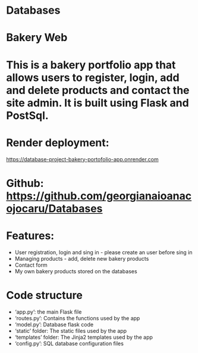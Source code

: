 # Databases
# Bakery Web 

# This is a bakery portfolio app that allows users to register, login, add and delete products and contact the site admin. It is built using Flask and PostSql. 

# Render deployment: 
https://database-project-bakery-portofolio-app.onrender.com

# Github: https://github.com/georgianaioanacojocaru/Databases


# Features: 
 - User registration, login and sing in - please create an user before sing in 
 - Managing products - add, delete new bakery products 
 - Contact form 
 - My own bakery products stored on the databases 

# Code structure
 - ‘app.py’: the main Flask file 
 - ‘routes.py’: Contains the functions used by the app 
 - ‘model.py’: Database flask code 
 - ‘static’ folder: The static files used by the app 
 - ‘templates’ folder: The Jinja2 templates used by the app 
 - ‘config.py’: SQL database configuration files 
